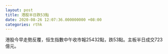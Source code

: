 ```yaml
---
layout: post
title: 港股半日跌53點
date: 2020-08-26 12:07:36.000000000 +08:00
categories: rthk
---
```


港股今早走勢反覆，恒生指數中午收市報25432點，跌53點。主板半日成交723億元。
